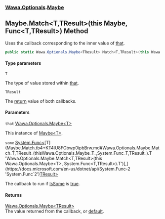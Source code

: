 ### [Wawa.Optionals](Wawa.Optionals.md 'Wawa.Optionals').[Maybe](Maybe.md 'Wawa.Optionals.Maybe')

## Maybe.Match<T,TResult>(this Maybe<T>, Func<T,TResult>) Method

Uses the callback corresponding to the inner value of [that](Maybe.Match.tb4+KT4lU8FGbwp0ipbBrw.md#Wawa.Optionals.Maybe.Match_T,TResult_(thisWawa.Optionals.Maybe_T_,System.Func_T,TResult_).that 'Wawa.Optionals.Maybe.Match<T,TResult>(this Wawa.Optionals.Maybe<T>, System.Func<T,TResult>).that').

```csharp
public static Wawa.Optionals.Maybe<TResult> Match<T,TResult>(this Wawa.Optionals.Maybe<T> that, System.Func<T,TResult> some);
```
#### Type parameters

<a name='Wawa.Optionals.Maybe.Match_T,TResult_(thisWawa.Optionals.Maybe_T_,System.Func_T,TResult_).T'></a>

`T`

The type of value stored within [that](Maybe.Match.tb4+KT4lU8FGbwp0ipbBrw.md#Wawa.Optionals.Maybe.Match_T,TResult_(thisWawa.Optionals.Maybe_T_,System.Func_T,TResult_).that 'Wawa.Optionals.Maybe.Match<T,TResult>(this Wawa.Optionals.Maybe<T>, System.Func<T,TResult>).that').

<a name='Wawa.Optionals.Maybe.Match_T,TResult_(thisWawa.Optionals.Maybe_T_,System.Func_T,TResult_).TResult'></a>

`TResult`

The [return](https://docs.microsoft.com/en-us/dotnet/csharp/language-reference/keywords/return 'https://docs.microsoft.com/en-us/dotnet/csharp/language-reference/keywords/return') value of both callbacks.
#### Parameters

<a name='Wawa.Optionals.Maybe.Match_T,TResult_(thisWawa.Optionals.Maybe_T_,System.Func_T,TResult_).that'></a>

`that` [Wawa.Optionals.Maybe&lt;](Maybe_T_.md 'Wawa.Optionals.Maybe<T>')[T](Maybe.Match.tb4+KT4lU8FGbwp0ipbBrw.md#Wawa.Optionals.Maybe.Match_T,TResult_(thisWawa.Optionals.Maybe_T_,System.Func_T,TResult_).T 'Wawa.Optionals.Maybe.Match<T,TResult>(this Wawa.Optionals.Maybe<T>, System.Func<T,TResult>).T')[&gt;](Maybe_T_.md 'Wawa.Optionals.Maybe<T>')

This instance of [Maybe&lt;T&gt;](Maybe_T_.md 'Wawa.Optionals.Maybe<T>').

<a name='Wawa.Optionals.Maybe.Match_T,TResult_(thisWawa.Optionals.Maybe_T_,System.Func_T,TResult_).some'></a>

`some` [System.Func&lt;](https://docs.microsoft.com/en-us/dotnet/api/System.Func-2 'System.Func`2')[T](Maybe.Match.tb4+KT4lU8FGbwp0ipbBrw.md#Wawa.Optionals.Maybe.Match_T,TResult_(thisWawa.Optionals.Maybe_T_,System.Func_T,TResult_).T 'Wawa.Optionals.Maybe.Match<T,TResult>(this Wawa.Optionals.Maybe<T>, System.Func<T,TResult>).T')[,](https://docs.microsoft.com/en-us/dotnet/api/System.Func-2 'System.Func`2')[TResult](Maybe.Match.tb4+KT4lU8FGbwp0ipbBrw.md#Wawa.Optionals.Maybe.Match_T,TResult_(thisWawa.Optionals.Maybe_T_,System.Func_T,TResult_).TResult 'Wawa.Optionals.Maybe.Match<T,TResult>(this Wawa.Optionals.Maybe<T>, System.Func<T,TResult>).TResult')[&gt;](https://docs.microsoft.com/en-us/dotnet/api/System.Func-2 'System.Func`2')

The callback to run if [IsSome](Maybe_T_.IsSome.md 'Wawa.Optionals.Maybe<T>.IsSome') is [true](https://docs.microsoft.com/en-us/dotnet/csharp/language-reference/builtin-types/bool 'https://docs.microsoft.com/en-us/dotnet/csharp/language-reference/builtin-types/bool').

#### Returns
[Wawa.Optionals.Maybe&lt;](Maybe_T_.md 'Wawa.Optionals.Maybe<T>')[TResult](Maybe.Match.tb4+KT4lU8FGbwp0ipbBrw.md#Wawa.Optionals.Maybe.Match_T,TResult_(thisWawa.Optionals.Maybe_T_,System.Func_T,TResult_).TResult 'Wawa.Optionals.Maybe.Match<T,TResult>(this Wawa.Optionals.Maybe<T>, System.Func<T,TResult>).TResult')[&gt;](Maybe_T_.md 'Wawa.Optionals.Maybe<T>')  
The value returned from the callback, or [default](https://docs.microsoft.com/en-us/dotnet/csharp/language-reference/keywords/default 'https://docs.microsoft.com/en-us/dotnet/csharp/language-reference/keywords/default').